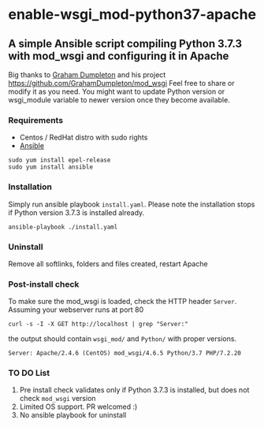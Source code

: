 # enable-wsgi_mod-python37-apache
## A simple Ansible script compiling Python 3.7.3 with mod_wsgi and configuring it in Apache
Big thanks to [Graham Dumpleton](https://github.com/GrahamDumpleton) and his project https://github.com/GrahamDumpleton/mod_wsgi
Feel free to share or modify it as you need. You might want to update Python version or wsgi_module variable to newer version once they become available.

### Requirements 
- Centos / RedHat distro with sudo rights
- [Ansible](https://www.ansible.com/)
```
sudo yum install epel-release
sudo yum install ansible
```

### Installation
Simply run ansible playbook `install.yaml`. 
Please note the installation stops if Python version 3.7.3 is installed already.  
```
ansible-playbook ./install.yaml
```

### Uninstall
Remove all softlinks, folders and files created, restart Apache

### Post-install check
To make sure the mod_wsgi is loaded, check the HTTP header `Server`. Assuming your webserver runs at port 80
```
curl -s -I -X GET http://localhost | grep "Server:"
```
the output should contain `wsgi_mod/` and `Python/` with proper versions.
```
Server: Apache/2.4.6 (CentOS) mod_wsgi/4.6.5 Python/3.7 PHP/7.2.20
```


### TO DO List
1. Pre install check validates only if Python 3.7.3 is installed, but does not check `mod_wsgi` version
2. Limited OS support. PR welcomed :) 
3. No ansible playbook for uninstall

